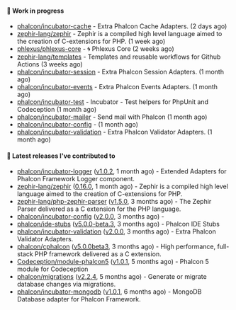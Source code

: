 #### :wrench: Work in progress

- [phalcon/incubator-cache](https://github.com/phalcon/incubator-cache) - Extra Phalcon Cache Adapters. (2 days ago)
- [zephir-lang/zephir](https://github.com/zephir-lang/zephir) - Zephir is a compiled high level language aimed to the creation of C-extensions for PHP. (1 week ago)
- [phlexus/phlexus-core](https://github.com/phlexus/phlexus-core) - :cyclone: Phlexus Core (2 weeks ago)
- [zephir-lang/templates](https://github.com/zephir-lang/templates) - Templates and reusable workflows for Github Actions (3 weeks ago)
- [phalcon/incubator-session](https://github.com/phalcon/incubator-session) - Extra Phalcon Session Adapters. (1 month ago)
- [phalcon/incubator-events](https://github.com/phalcon/incubator-events) - Extra Phalcon Events Adapters. (1 month ago)
- [phalcon/incubator-test](https://github.com/phalcon/incubator-test) - Incubator - Test helpers for PhpUnit and Codeception (1 month ago)
- [phalcon/incubator-mailer](https://github.com/phalcon/incubator-mailer) - Send mail with Phalcon (1 month ago)
- [phalcon/incubator-config](https://github.com/phalcon/incubator-config) -  (1 month ago)
- [phalcon/incubator-validation](https://github.com/phalcon/incubator-validation) - Extra Phalcon Validator Adapters.  (1 month ago)

#### :pushpin: Latest releases I've contributed to

- [phalcon/incubator-logger](https://github.com/phalcon/incubator-logger) ([v1.0.2](https://github.com/phalcon/incubator-logger/releases/tag/v1.0.2), 1 month ago) - Extended Adapters for Phalcon Framework Logger component.
- [zephir-lang/zephir](https://github.com/zephir-lang/zephir) ([0.16.0](https://github.com/zephir-lang/zephir/releases/tag/0.16.0), 1 month ago) - Zephir is a compiled high level language aimed to the creation of C-extensions for PHP.
- [zephir-lang/php-zephir-parser](https://github.com/zephir-lang/php-zephir-parser) ([v1.5.0](https://github.com/zephir-lang/php-zephir-parser/releases/tag/v1.5.0), 3 months ago) - The Zephir Parser delivered as a C extension for the PHP language.
- [phalcon/incubator-config](https://github.com/phalcon/incubator-config) ([v2.0.0](https://github.com/phalcon/incubator-config/releases/tag/v2.0.0), 3 months ago) - 
- [phalcon/ide-stubs](https://github.com/phalcon/ide-stubs) ([v5.0.0-beta.3](https://github.com/phalcon/ide-stubs/releases/tag/v5.0.0-beta.3), 3 months ago) - Phalcon IDE Stubs
- [phalcon/incubator-validation](https://github.com/phalcon/incubator-validation) ([v2.0.0](https://github.com/phalcon/incubator-validation/releases/tag/v2.0.0), 3 months ago) - Extra Phalcon Validator Adapters. 
- [phalcon/cphalcon](https://github.com/phalcon/cphalcon) ([v5.0.0beta3](https://github.com/phalcon/cphalcon/releases/tag/v5.0.0beta3), 3 months ago) - High performance, full-stack PHP framework delivered as a C extension.
- [Codeception/module-phalcon5](https://github.com/Codeception/module-phalcon5) ([v1.0.1](https://github.com/Codeception/module-phalcon5/releases/tag/v1.0.1), 5 months ago) - Phalcon 5 module for Codeception
- [phalcon/migrations](https://github.com/phalcon/migrations) ([v2.2.4](https://github.com/phalcon/migrations/releases/tag/v2.2.4), 5 months ago) - Generate or migrate database changes via migrations.
- [phalcon/incubator-mongodb](https://github.com/phalcon/incubator-mongodb) ([v1.0.1](https://github.com/phalcon/incubator-mongodb/releases/tag/v1.0.1), 6 months ago) - MongoDB Database adapter for Phalcon Framework.
